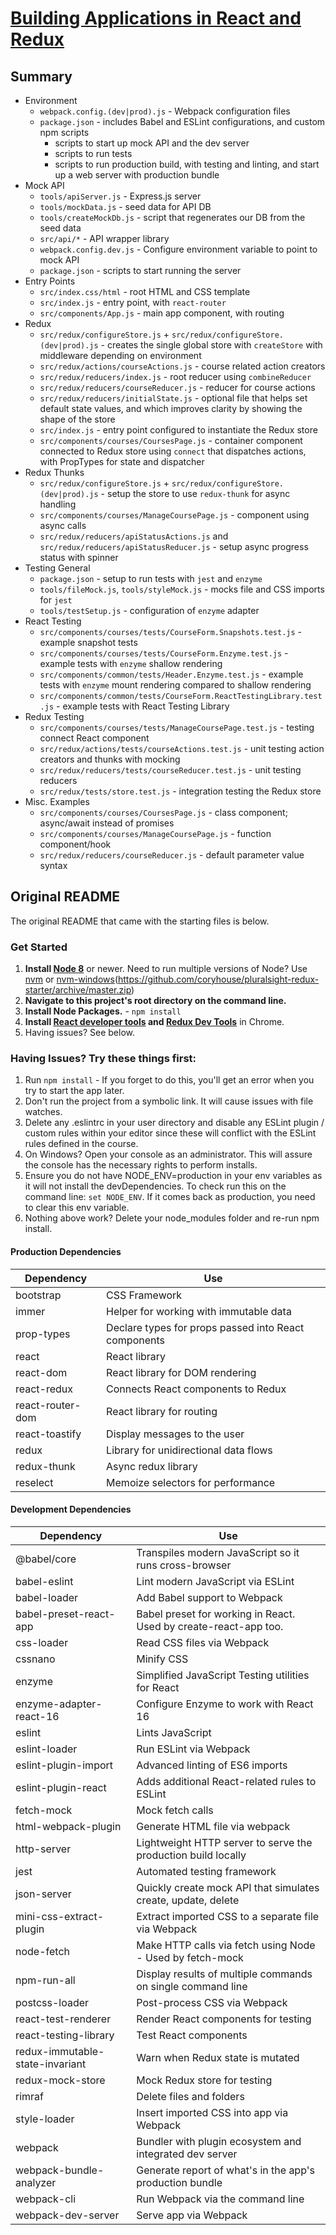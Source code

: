 # [Building Applications in React and Redux](https://app.pluralsight.com/library/courses/react-redux-react-router-es6/)

## Summary
* Environment
    * `webpack.config.(dev|prod).js` - Webpack configuration files
    * `package.json` - includes Babel and ESLint configurations, and custom npm scripts
        * scripts to start up mock API and the dev server
        * scripts to run tests
        * scripts to run production build, with testing and linting, and start up a web server with production bundle
* Mock API
    * `tools/apiServer.js` - Express.js server
    * `tools/mockData.js` - seed data for API DB
    * `tools/createMockDb.js` - script that regenerates our DB from the seed data
    * `src/api/*` - API wrapper library
    * `webpack.config.dev.js` - Configure environment variable to point to mock API
    * `package.json` - scripts to start running the server
* Entry Points
    * `src/index.css/html` - root HTML and CSS template
    * `src/index.js` - entry point, with `react-router`
    * `src/components/App.js` - main app component, with routing
* Redux
    * `src/redux/configureStore.js` + `src/redux/configureStore.(dev|prod).js` - creates the single global store with `createStore` with middleware depending on environment
    * `src/redux/actions/courseActions.js` - course related action creators
    * `src/redux/reducers/index.js` - root reducer using `combineReducer`
    * `src/redux/reducers/courseReducer.js` - reducer for course actions
    * `src/redux/reducers/initialState.js` - optional file that helps set default state values, and which improves clarity by showing the shape of the store
    * `src/index.js` - entry point configured to instantiate the Redux store
    * `src/components/courses/CoursesPage.js` - container component connected to Redux store using `connect` that dispatches actions, with PropTypes for state and dispatcher
* Redux Thunks
    * `src/redux/configureStore.js` + `src/redux/configureStore.(dev|prod).js` - setup the store to use `redux-thunk` for async handling
    * `src/components/courses/ManageCoursePage.js` - component using async calls
    * `src/redux/reducers/apiStatusActions.js` and `src/redux/reducers/apiStatusReducer.js` - setup async progress status with spinner
* Testing General
    * `package.json` - setup to run tests with `jest` and `enzyme`
    * `tools/fileMock.js`, `tools/styleMock.js` - mocks file and CSS imports for `jest`
    * `tools/testSetup.js` - configuration of `enzyme` adapter
* React Testing
    * `src/components/courses/tests/CourseForm.Snapshots.test.js` - example snapshot tests
    * `src/components/courses/tests/CourseForm.Enzyme.test.js` - example tests with `enzyme` shallow rendering
    * `src/components/common/tests/Header.Enzyme.test.js` - example tests with `enzyme` mount rendering compared to shallow rendering
    * `src/components/common/tests/CourseForm.ReactTestingLibrary.test.js` - example tests with React Testing Library
* Redux Testing
    * `src/components/courses/tests/ManageCoursePage.test.js` - testing connect React component
    * `src/redux/actions/tests/courseActions.test.js` - unit testing action creators and thunks with mocking
    * `src/redux/reducers/tests/courseReducer.test.js` - unit testing reducers
    * `src/redux/tests/store.test.js` - integration testing the Redux store
* Misc. Examples
    * `src/components/courses/CoursesPage.js` - class component; async/await instead of promises
    * `src/components/courses/ManageCoursePage.js` - function component/hook
    * `src/redux/reducers/courseReducer.js` - default parameter value syntax

## Original README
The original README that came with the starting files is below.
### Get Started

1. **Install [Node 8](https://nodejs.org)** or newer. Need to run multiple versions of Node? Use [nvm](https://github.com/creationix/nvm) or [nvm-windows](https://github.com/coreybutler/nvm-windows)(https://github.com/coryhouse/pluralsight-redux-starter/archive/master.zip)
2. **Navigate to this project's root directory on the command line.**
3. **Install Node Packages.** - `npm install`
4. **Install [React developer tools](https://chrome.google.com/webstore/detail/react-developer-tools/fmkadmapgofadopljbjfkapdkoienihi?hl=en) and [Redux Dev Tools](https://chrome.google.com/webstore/detail/redux-devtools/lmhkpmbekcpmknklioeibfkpmmfibljd?hl=en)** in Chrome.
5. Having issues? See below.

### Having Issues? Try these things first:

1. Run `npm install` - If you forget to do this, you'll get an error when you try to start the app later.
2. Don't run the project from a symbolic link. It will cause issues with file watches.
3. Delete any .eslintrc in your user directory and disable any ESLint plugin / custom rules within your editor since these will conflict with the ESLint rules defined in the course.
4. On Windows? Open your console as an administrator. This will assure the console has the necessary rights to perform installs.
5. Ensure you do not have NODE_ENV=production in your env variables as it will not install the devDependencies. To check run this on the command line: `set NODE_ENV`. If it comes back as production, you need to clear this env variable.
6. Nothing above work? Delete your node_modules folder and re-run npm install.

#### Production Dependencies

| **Dependency**   | **Use**                                              |
| ---------------- | ---------------------------------------------------- |
| bootstrap        | CSS Framework                                        |
| immer            | Helper for working with immutable data               |
| prop-types       | Declare types for props passed into React components |
| react            | React library                                        |
| react-dom        | React library for DOM rendering                      |
| react-redux      | Connects React components to Redux                   |
| react-router-dom | React library for routing                            |
| react-toastify   | Display messages to the user                         |
| redux            | Library for unidirectional data flows                |
| redux-thunk      | Async redux library                                  |
| reselect         | Memoize selectors for performance                    |

#### Development Dependencies

| **Dependency**                  | **Use**                                                          |
| ------------------------------- | ---------------------------------------------------------------- |
| @babel/core                     | Transpiles modern JavaScript so it runs cross-browser            |
| babel-eslint                    | Lint modern JavaScript via ESLint                                |
| babel-loader                    | Add Babel support to Webpack                                     |
| babel-preset-react-app          | Babel preset for working in React. Used by create-react-app too. |
| css-loader                      | Read CSS files via Webpack                                       |
| cssnano                         | Minify CSS                                                       |
| enzyme                          | Simplified JavaScript Testing utilities for React                |
| enzyme-adapter-react-16         | Configure Enzyme to work with React 16                           |
| eslint                          | Lints JavaScript                                                 |
| eslint-loader                   | Run ESLint via Webpack                                           |
| eslint-plugin-import            | Advanced linting of ES6 imports                                  |
| eslint-plugin-react             | Adds additional React-related rules to ESLint                    |
| fetch-mock                      | Mock fetch calls                                                 |
| html-webpack-plugin             | Generate HTML file via webpack                                   |
| http-server                     | Lightweight HTTP server to serve the production build locally    |
| jest                            | Automated testing framework                                      |
| json-server                     | Quickly create mock API that simulates create, update, delete    |
| mini-css-extract-plugin         | Extract imported CSS to a separate file via Webpack              |
| node-fetch                      | Make HTTP calls via fetch using Node - Used by fetch-mock        |
| npm-run-all                     | Display results of multiple commands on single command line      |
| postcss-loader                  | Post-process CSS via Webpack                                     |
| react-test-renderer             | Render React components for testing                              |
| react-testing-library           | Test React components                                            |
| redux-immutable-state-invariant | Warn when Redux state is mutated                                 |
| redux-mock-store                | Mock Redux store for testing                                     |
| rimraf                          | Delete files and folders                                         |
| style-loader                    | Insert imported CSS into app via Webpack                         |
| webpack                         | Bundler with plugin ecosystem and integrated dev server          |
| webpack-bundle-analyzer         | Generate report of what's in the app's production bundle         |
| webpack-cli                     | Run Webpack via the command line                                 |
| webpack-dev-server              | Serve app via Webpack                                            |
